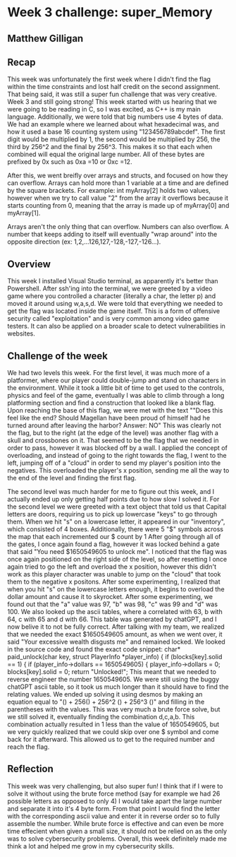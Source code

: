 # Week 3 challenge: super_Memory
## Matthew Gilligan

## Recap
This week was unfortunately the first week where I didn't find the flag within the time constraints and lost half credit on the second assignment. That being said, it was still a super fun challenge that was very creative. Week 3 and still going strong! This week started with us hearing that we were going to be reading in C, so I was excited, as C++ is my main language. Additionally, we were told that big numbers use 4 bytes of data. We had an example where we learned about what hexadecimal was, and how it used a base 16 counting system using "123456789abcdef". The first digit would be multiplied by 1, the second would be multiplied by 256, the third by 256^2 and the final by 256^3. This makes it so that each when combined will equal the original large number. All of these bytes are prefixed by 0x such as 0xa =10 or 0xc =12. 

After this, we went breifly over arrays and structs, and focused on how they can overflow. Arrays can hold more than 1 variable at a time and are defined by the square brackets. For example: int myArray[2] holds two values, however when we try to call value "2" from the array it overflows because it starts counting from 0, meaning that the array is made up of myArray[0] and myArray[1]. 

Arrays aren't the only thing that can overflow. Numbers can also overflow. A number that keeps adding to itself will eventually "wrap around" into the opposite direction (ex: 1,2,...126,127,-128,-127,-126...). 

## Overview
This week I installed Visual Studio terminal, as apparently it's better than Powershell. After ssh'ing into the terminal, we were greeted by a video game where you controlled a character (literally a char, the letter p) and moved it around using w,a,s,d. We were told that everything we needed to get the flag was located inside the game itself. This is a form of offensive security called "exploitation" and is very common among video game testers. It can also be applied on a broader scale to detect vulnerabilities in websites. 

## Challenge of the week 
We had two levels this week. For the first level, it was much more of a platformer, where our player could double-jump and stand on characters in the environment. While it took a little bit of time to get used to the controls, physics and feel of the game, eventually I was able to climb through a long platforming section and find a construction that looked like a blank flag. Upon reaching the base of this flag, we were met with the text ""Does this feel like the end? Should Magellan have been proud of himself had he turned around after leaving the harbor? Answer: NO" This was clearly not the flag, but to the right (at the edge of the level) was another flag with a skull and crossbones on it. That seemed to be the flag that we needed in order to pass, however it was blocked off by a wall. I applied the concept of overloading, and instead of going to the right towards the flag, I went to the left, jumping off of a "cloud" in order to send my player's position into the negatives. This overloaded the player's x position, sending me all the way to the end of the level and finding the first flag. 

The second level was much harder for me to figure out this week, and I actually ended up only getting half points due to how slow I solved it. For the second level we were greeted with a text object that told us that Capital letters are doors, requiring us to pick up lowercase "keys" to go through them. When we hit "s" on a lowercase letter, it appeared in our "inventory", which consisted of 4 boxes. Additionally, there were 5 "$" symbols across the map that each incremented our $ count by 1 After going through all of the gates, I once again found a flag, however it was locked behind a gate that said "You need $1650549605 to unlock me". I noticed that the flag was once again positioned on the right side of the level, so after resetting I once again tried to go the left and overload the x position, however this didn't work as this player character was unable to jump on the "cloud" that took them to the negative x positons. 
After some experimenting, I realized that when you hit "s" on the lowercase letters enough, it begins to overload the dollar amount and cause it to skyrocket. After some experimenting, we found out that the "a" value was 97, "b" was 98, "c" was 99 and "d" was 100. We also looked up the ascii tables, where a correlated with 63, b with 64, c with 65 and d with 66. This table was generated by chatGPT, and I now belive it to not be fully correct. After talking with my team, we realized that we needed the exact $1650549605 amount, as when we went over, it said "Your excessive wealth disgusts me" and remained locked. We looked in the source code and found the exact code snippet: 
char* paid_unlock(char key, struct PlayerInfo *player_info) {
    if (blocks[key].solid == 1) {
        if (player_info->dollars == 1650549605) {
            player_info->dollars = 0;
            blocks[key].solid = 0;
            return "Unlocked!"; 
This meant that we needed to reverse engineer the number 1650549605. We were still using the buggy chatGPT ascii table, so it took us much longer than it should have to find the relating values. We ended up solving it using desmos by making an equation equal to "() + 256() + 256^2 () + 256^3 ()" and filling in the parentheses with the values. This was very much a brute force solve, but we still solved it, eventually finding the combination d,c,a,b. This combination actually resulted in 1 less than the value of 1650549605, but we very quickly realized that we could skip over one $ symbol and come back for it afterward. This allowed us to get to the required number and reach the flag. 
## Reflection
This week was very challenging, but also super fun! I think that if I were to solve it without using the brute force method (say for example we had 26 possible letters as opposed to only 4) I would take apart the large number and separate it into it's 4 byte form. From that point I would find the letter with the corresponding ascii value and enter it in reverse order so to fully assemble the number. While brute force is effective and can even be more time effecient when given a small size, it should not be relied on as the only was to solve cybersecurity problems. Overall, this week definitely made me think a lot and helped me grow in my cybersecurity skills. 
